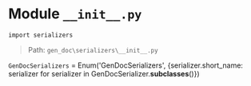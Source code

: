 # Module `__init__.py`
```text
import serializers
```

> Path: `gen_doc\serializers\__init__.py`
`GenDocSerializers` = Enum('GenDocSerializers', {serializer.short_name: serializer for serializer in GenDocSerializer.__subclasses__()})